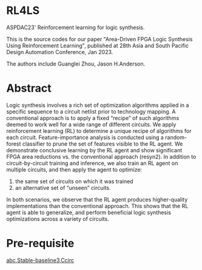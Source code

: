 # RL4LS
ASPDAC23' Reinforcement learning for logic synthesis.

This is the source codes for our paper "Area-Driven FPGA Logic Synthesis Using Reinforcement Learning", published at 28th  Asia and South Pacific Design Automation Conference, Jan 2023.

The authors include Guanglei Zhou, Jason H.Anderson.

# Abstract
Logic synthesis involves a rich set of optimization algorithms applied in a specific sequence to a circuit netlist prior to technology mapping. A conventional approach is to apply a fixed “recipe” of such algorithms deemed to work well for a wide range of different circuits. We apply reinforcement learning (RL) to determine a unique recipe of algorithms for each circuit. Feature-importance analysis is conducted using a random-forest classifier to prune the set of features visible to the RL agent. We demonstrate conclusive learning by the RL agent and show significant FPGA area reductions
vs. the conventional approach (resyn2). In addition to circuit-by-circuit training and inference, we also train an RL agent on multiple circuits, and then apply the agent to optimize: 
1) the same set of circuits on which it was trained
2) an alternative set of “unseen” circuits. 

In both scenarios, we observe that the RL agent produces higher-quality implementations than the conventional approach. This shows that the RL agent is able to generalize, and perform beneficial logic synthesis optimizations across a variety of circuits.

# Pre-requisite
[abc](https://github.com/berkeley-abc/abc),[Stable-baseline3](https://github.com/DLR-RM/stable-baselines3),[Ccirc](https://www.eecg.toronto.edu/~jayar/software/Cgen/Cgen.html)
